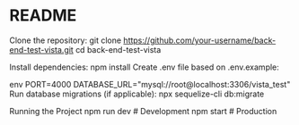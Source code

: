 # README

Clone the repository:
git clone https://github.com/your-username/back-end-test-vista.git
cd back-end-test-vista

Install dependencies:
npm install
Create .env file based on .env.example:

env
PORT=4000
DATABASE_URL="mysql://root@localhost:3306/vista_test"
Run database migrations (if applicable):
npx sequelize-cli db:migrate

Running the Project
npm run dev   # Development
npm start     # Production
